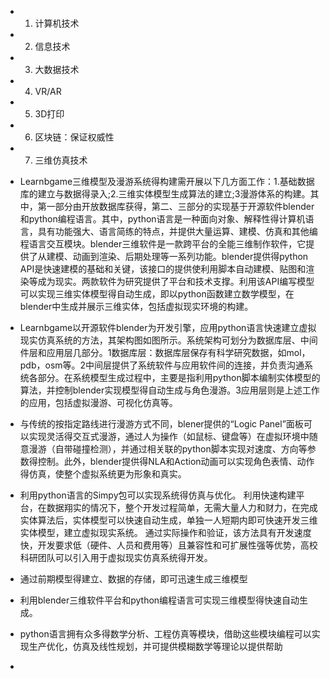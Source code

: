 *	1. 计算机技术

*	2. 信息技术

*	3. 大数据技术

*	4. VR/AR

*	5. 3D打印

*	6. 区块链：保证权威性

*	7. 三维仿真技术

*	Learnbgame三维模型及漫游系统得构建需开展以下几方面工作：1.基础数据库的建立与数据得录入;2.三维实体模型生成算法的建立;3漫游体系的构建。其中，第一部分由开放数据库获得，第二、三部分的实现基于开源软件blender和python编程语言。其中，python语言是一种面向对象、解释性得计算机语言，具有功能强大、语言简练的特点，并提供大量运算、建模、仿真和其他编程语言交互模块。blender三维软件是一款跨平台的全能三维制作软件，它提供了从建模、动画到渲染、后期处理等一系列功能。blender提供得python API是快速建模的基础和关键，该接口的提供使利用脚本自动建模、贴图和渲染等成为现实。两款软件为研究提供了平台和技术支撑。利用该API编写模型可以实现三维实体模型得自动生成，即以python函数建立数学模型，在blender中生成并展示三维实体，包括虚拟现实环境的构建。

*	Learnbgame以开源软件blender为开发引擎，应用python语言快速建立虚拟现实仿真系统的方法，其架构图如图所示。系统架构可划分为数据库层、中间件层和应用层几部分。1数据库层：数据库层保存有科学研究数据，如mol，pdb，osm等。2中间层提供了系统软件与应用软件间的连接，并负责沟通系统各部分。在系统模型生成过程中，主要是指利用python脚本编制实体模型的算法，并控制blender实现模型得自动生成与角色漫游。3应用层则是上述工作的应用，包括虚拟漫游、可视化仿真等。


*	与传统的按指定路线进行漫游方式不同，blener提供的“Logic Panel”面板可以实现灵活得交互式漫游，通过人为操作（如鼠标、键盘等）在虚拟环境中随意漫游（自带碰撞检测），并通过相关联的python脚本实现对速度、方向等参数得控制。此外，blender提供得NLA和Action动画可以实现角色表情、动作得仿真，使整个虚拟系统更为形象和真实。

*	利用python语言的Simpy包可以实现系统得仿真与优化。
利用快速构建平台，在数据翔实的情况下，整个开发过程简单，无需大量人力和财力，在完成实体算法后，实体模型可以快速自动生成，单独一人短期内即可快速开发三维实体模型，建立虚拟现实系统。
通过实际操作和验证，该方法具有开发速度快，开发要求低（硬件、人员和费用等）且兼容性和可扩展性强等优势，高校科研团队可以引入用于虚拟现实仿真系统得开发。


*	通过前期模型得建立、数据的存储，即可迅速生成三维模型


*	利用blender三维软件平台和python编程语言可实现三维模型得快速自动生成。


*	python语言拥有众多得数学分析、工程仿真等模块，借助这些模块编程可以实现生产优化，仿真及线性规划，并可提供模糊数学等理论以提供帮助

*

